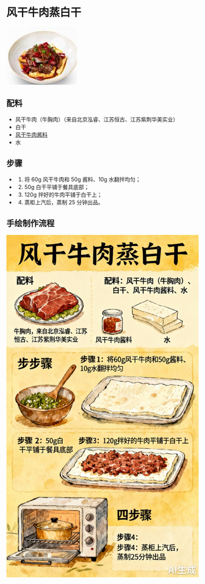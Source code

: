 # 风干牛肉蒸白干

![风干牛肉蒸白干](../images/风干牛肉蒸白干.jpg)


## 配料	
- 风干牛肉（牛胸肉）（来自北京泓睿、江苏恒古、江苏紫荆华美实业）
- 白干
- [风干牛肉酱料](/配料/风干牛肉酱料.md)
- 水

## 步骤
- 1. 将 60g 风干牛肉和 50g 酱料、10g 水翻拌均匀；
- 2. 50g 白干平铺于餐具底部；
- 3. 120g 拌好的牛肉平铺于白干上；
- 4. 蒸柜上汽后，蒸制 25 分钟出品。


## 手绘制作流程

![手绘制作流程](../images/蒸菜/风干牛肉蒸白干.jpg)
